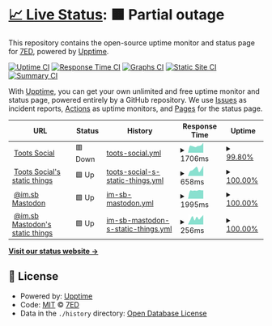 # [📈 Live Status](https://uptime.7ed.net): <!--live status--> **🟧 Partial outage**

This repository contains the open-source uptime monitor and status page for [7ED](https://7ed.net), powered by [Upptime](https://github.com/upptime/upptime).

[![Uptime CI](https://github.com/7ednet/uptime/workflows/Uptime%20CI/badge.svg)](https://github.com/7ednet/uptime/actions?query=workflow%3A%22Uptime+CI%22)
[![Response Time CI](https://github.com/7ednet/uptime/workflows/Response%20Time%20CI/badge.svg)](https://github.com/7ednet/uptime/actions?query=workflow%3A%22Response+Time+CI%22)
[![Graphs CI](https://github.com/7ednet/uptime/workflows/Graphs%20CI/badge.svg)](https://github.com/7ednet/uptime/actions?query=workflow%3A%22Graphs+CI%22)
[![Static Site CI](https://github.com/7ednet/uptime/workflows/Static%20Site%20CI/badge.svg)](https://github.com/7ednet/uptime/actions?query=workflow%3A%22Static+Site+CI%22)
[![Summary CI](https://github.com/7ednet/uptime/workflows/Summary%20CI/badge.svg)](https://github.com/7ednet/uptime/actions?query=workflow%3A%22Summary+CI%22)

With [Upptime](https://upptime.js.org), you can get your own unlimited and free uptime monitor and status page, powered entirely by a GitHub repository. We use [Issues](https://github.com/7ednet/uptime/issues) as incident reports, [Actions](https://github.com/7ednet/uptime/actions) as uptime monitors, and [Pages](https://uptime.7ed.net) for the status page.

<!--start: status pages-->
<!-- This summary is generated by Upptime (https://github.com/upptime/upptime) -->
<!-- Do not edit this manually, your changes will be overwritten -->
<!-- prettier-ignore -->
| URL | Status | History | Response Time | Uptime |
| --- | ------ | ------- | ------------- | ------ |
| <img alt="" src="https://favicons.githubusercontent.com/toots.social" height="13"> [Toots Social](https://toots.social) | 🟥 Down | [toots-social.yml](https://github.com/7ednet/uptime/commits/HEAD/history/toots-social.yml) | <details><summary><img alt="Response time graph" src="./graphs/toots-social/response-time-week.png" height="20"> 1706ms</summary><br><a href="https://uptime.7ed.net/history/toots-social"><img alt="Response time 1692" src="https://img.shields.io/endpoint?url=https%3A%2F%2Fraw.githubusercontent.com%2F7ednet%2Fuptime%2FHEAD%2Fapi%2Ftoots-social%2Fresponse-time.json"></a><br><a href="https://uptime.7ed.net/history/toots-social"><img alt="24-hour response time 2434" src="https://img.shields.io/endpoint?url=https%3A%2F%2Fraw.githubusercontent.com%2F7ednet%2Fuptime%2FHEAD%2Fapi%2Ftoots-social%2Fresponse-time-day.json"></a><br><a href="https://uptime.7ed.net/history/toots-social"><img alt="7-day response time 1706" src="https://img.shields.io/endpoint?url=https%3A%2F%2Fraw.githubusercontent.com%2F7ednet%2Fuptime%2FHEAD%2Fapi%2Ftoots-social%2Fresponse-time-week.json"></a><br><a href="https://uptime.7ed.net/history/toots-social"><img alt="30-day response time 1692" src="https://img.shields.io/endpoint?url=https%3A%2F%2Fraw.githubusercontent.com%2F7ednet%2Fuptime%2FHEAD%2Fapi%2Ftoots-social%2Fresponse-time-month.json"></a><br><a href="https://uptime.7ed.net/history/toots-social"><img alt="1-year response time 1692" src="https://img.shields.io/endpoint?url=https%3A%2F%2Fraw.githubusercontent.com%2F7ednet%2Fuptime%2FHEAD%2Fapi%2Ftoots-social%2Fresponse-time-year.json"></a></details> | <details><summary><a href="https://uptime.7ed.net/history/toots-social">99.80%</a></summary><a href="https://uptime.7ed.net/history/toots-social"><img alt="All-time uptime 99.92%" src="https://img.shields.io/endpoint?url=https%3A%2F%2Fraw.githubusercontent.com%2F7ednet%2Fuptime%2FHEAD%2Fapi%2Ftoots-social%2Fuptime.json"></a><br><a href="https://uptime.7ed.net/history/toots-social"><img alt="24-hour uptime 99.99%" src="https://img.shields.io/endpoint?url=https%3A%2F%2Fraw.githubusercontent.com%2F7ednet%2Fuptime%2FHEAD%2Fapi%2Ftoots-social%2Fuptime-day.json"></a><br><a href="https://uptime.7ed.net/history/toots-social"><img alt="7-day uptime 99.80%" src="https://img.shields.io/endpoint?url=https%3A%2F%2Fraw.githubusercontent.com%2F7ednet%2Fuptime%2FHEAD%2Fapi%2Ftoots-social%2Fuptime-week.json"></a><br><a href="https://uptime.7ed.net/history/toots-social"><img alt="30-day uptime 99.92%" src="https://img.shields.io/endpoint?url=https%3A%2F%2Fraw.githubusercontent.com%2F7ednet%2Fuptime%2FHEAD%2Fapi%2Ftoots-social%2Fuptime-month.json"></a><br><a href="https://uptime.7ed.net/history/toots-social"><img alt="1-year uptime 99.92%" src="https://img.shields.io/endpoint?url=https%3A%2F%2Fraw.githubusercontent.com%2F7ednet%2Fuptime%2FHEAD%2Fapi%2Ftoots-social%2Fuptime-year.json"></a></details>
| <img alt="" src="https://favicons.githubusercontent.com/s3.toots.social" height="13"> [Toots Social's static things](https://s3.toots.social) | 🟩 Up | [toots-social-s-static-things.yml](https://github.com/7ednet/uptime/commits/HEAD/history/toots-social-s-static-things.yml) | <details><summary><img alt="Response time graph" src="./graphs/toots-social-s-static-things/response-time-week.png" height="20"> 658ms</summary><br><a href="https://uptime.7ed.net/history/toots-social-s-static-things"><img alt="Response time 699" src="https://img.shields.io/endpoint?url=https%3A%2F%2Fraw.githubusercontent.com%2F7ednet%2Fuptime%2FHEAD%2Fapi%2Ftoots-social-s-static-things%2Fresponse-time.json"></a><br><a href="https://uptime.7ed.net/history/toots-social-s-static-things"><img alt="24-hour response time 987" src="https://img.shields.io/endpoint?url=https%3A%2F%2Fraw.githubusercontent.com%2F7ednet%2Fuptime%2FHEAD%2Fapi%2Ftoots-social-s-static-things%2Fresponse-time-day.json"></a><br><a href="https://uptime.7ed.net/history/toots-social-s-static-things"><img alt="7-day response time 658" src="https://img.shields.io/endpoint?url=https%3A%2F%2Fraw.githubusercontent.com%2F7ednet%2Fuptime%2FHEAD%2Fapi%2Ftoots-social-s-static-things%2Fresponse-time-week.json"></a><br><a href="https://uptime.7ed.net/history/toots-social-s-static-things"><img alt="30-day response time 699" src="https://img.shields.io/endpoint?url=https%3A%2F%2Fraw.githubusercontent.com%2F7ednet%2Fuptime%2FHEAD%2Fapi%2Ftoots-social-s-static-things%2Fresponse-time-month.json"></a><br><a href="https://uptime.7ed.net/history/toots-social-s-static-things"><img alt="1-year response time 699" src="https://img.shields.io/endpoint?url=https%3A%2F%2Fraw.githubusercontent.com%2F7ednet%2Fuptime%2FHEAD%2Fapi%2Ftoots-social-s-static-things%2Fresponse-time-year.json"></a></details> | <details><summary><a href="https://uptime.7ed.net/history/toots-social-s-static-things">100.00%</a></summary><a href="https://uptime.7ed.net/history/toots-social-s-static-things"><img alt="All-time uptime 100.00%" src="https://img.shields.io/endpoint?url=https%3A%2F%2Fraw.githubusercontent.com%2F7ednet%2Fuptime%2FHEAD%2Fapi%2Ftoots-social-s-static-things%2Fuptime.json"></a><br><a href="https://uptime.7ed.net/history/toots-social-s-static-things"><img alt="24-hour uptime 100.00%" src="https://img.shields.io/endpoint?url=https%3A%2F%2Fraw.githubusercontent.com%2F7ednet%2Fuptime%2FHEAD%2Fapi%2Ftoots-social-s-static-things%2Fuptime-day.json"></a><br><a href="https://uptime.7ed.net/history/toots-social-s-static-things"><img alt="7-day uptime 100.00%" src="https://img.shields.io/endpoint?url=https%3A%2F%2Fraw.githubusercontent.com%2F7ednet%2Fuptime%2FHEAD%2Fapi%2Ftoots-social-s-static-things%2Fuptime-week.json"></a><br><a href="https://uptime.7ed.net/history/toots-social-s-static-things"><img alt="30-day uptime 100.00%" src="https://img.shields.io/endpoint?url=https%3A%2F%2Fraw.githubusercontent.com%2F7ednet%2Fuptime%2FHEAD%2Fapi%2Ftoots-social-s-static-things%2Fuptime-month.json"></a><br><a href="https://uptime.7ed.net/history/toots-social-s-static-things"><img alt="1-year uptime 100.00%" src="https://img.shields.io/endpoint?url=https%3A%2F%2Fraw.githubusercontent.com%2F7ednet%2Fuptime%2FHEAD%2Fapi%2Ftoots-social-s-static-things%2Fuptime-year.json"></a></details>
| <img alt="" src="https://favicons.githubusercontent.com/mastodon.im.sb" height="13"> [@im.sb Mastodon](https://mastodon.im.sb) | 🟩 Up | [im-sb-mastodon.yml](https://github.com/7ednet/uptime/commits/HEAD/history/im-sb-mastodon.yml) | <details><summary><img alt="Response time graph" src="./graphs/im-sb-mastodon/response-time-week.png" height="20"> 1995ms</summary><br><a href="https://uptime.7ed.net/history/im-sb-mastodon"><img alt="Response time 1928" src="https://img.shields.io/endpoint?url=https%3A%2F%2Fraw.githubusercontent.com%2F7ednet%2Fuptime%2FHEAD%2Fapi%2Fim-sb-mastodon%2Fresponse-time.json"></a><br><a href="https://uptime.7ed.net/history/im-sb-mastodon"><img alt="24-hour response time 2014" src="https://img.shields.io/endpoint?url=https%3A%2F%2Fraw.githubusercontent.com%2F7ednet%2Fuptime%2FHEAD%2Fapi%2Fim-sb-mastodon%2Fresponse-time-day.json"></a><br><a href="https://uptime.7ed.net/history/im-sb-mastodon"><img alt="7-day response time 1995" src="https://img.shields.io/endpoint?url=https%3A%2F%2Fraw.githubusercontent.com%2F7ednet%2Fuptime%2FHEAD%2Fapi%2Fim-sb-mastodon%2Fresponse-time-week.json"></a><br><a href="https://uptime.7ed.net/history/im-sb-mastodon"><img alt="30-day response time 1928" src="https://img.shields.io/endpoint?url=https%3A%2F%2Fraw.githubusercontent.com%2F7ednet%2Fuptime%2FHEAD%2Fapi%2Fim-sb-mastodon%2Fresponse-time-month.json"></a><br><a href="https://uptime.7ed.net/history/im-sb-mastodon"><img alt="1-year response time 1928" src="https://img.shields.io/endpoint?url=https%3A%2F%2Fraw.githubusercontent.com%2F7ednet%2Fuptime%2FHEAD%2Fapi%2Fim-sb-mastodon%2Fresponse-time-year.json"></a></details> | <details><summary><a href="https://uptime.7ed.net/history/im-sb-mastodon">100.00%</a></summary><a href="https://uptime.7ed.net/history/im-sb-mastodon"><img alt="All-time uptime 100.00%" src="https://img.shields.io/endpoint?url=https%3A%2F%2Fraw.githubusercontent.com%2F7ednet%2Fuptime%2FHEAD%2Fapi%2Fim-sb-mastodon%2Fuptime.json"></a><br><a href="https://uptime.7ed.net/history/im-sb-mastodon"><img alt="24-hour uptime 100.00%" src="https://img.shields.io/endpoint?url=https%3A%2F%2Fraw.githubusercontent.com%2F7ednet%2Fuptime%2FHEAD%2Fapi%2Fim-sb-mastodon%2Fuptime-day.json"></a><br><a href="https://uptime.7ed.net/history/im-sb-mastodon"><img alt="7-day uptime 100.00%" src="https://img.shields.io/endpoint?url=https%3A%2F%2Fraw.githubusercontent.com%2F7ednet%2Fuptime%2FHEAD%2Fapi%2Fim-sb-mastodon%2Fuptime-week.json"></a><br><a href="https://uptime.7ed.net/history/im-sb-mastodon"><img alt="30-day uptime 100.00%" src="https://img.shields.io/endpoint?url=https%3A%2F%2Fraw.githubusercontent.com%2F7ednet%2Fuptime%2FHEAD%2Fapi%2Fim-sb-mastodon%2Fuptime-month.json"></a><br><a href="https://uptime.7ed.net/history/im-sb-mastodon"><img alt="1-year uptime 100.00%" src="https://img.shields.io/endpoint?url=https%3A%2F%2Fraw.githubusercontent.com%2F7ednet%2Fuptime%2FHEAD%2Fapi%2Fim-sb-mastodon%2Fuptime-year.json"></a></details>
| <img alt="" src="https://favicons.githubusercontent.com/s3.imsb.app" height="13"> [@im.sb Mastodon's static things](https://s3.imsb.app) | 🟩 Up | [im-sb-mastodon-s-static-things.yml](https://github.com/7ednet/uptime/commits/HEAD/history/im-sb-mastodon-s-static-things.yml) | <details><summary><img alt="Response time graph" src="./graphs/im-sb-mastodon-s-static-things/response-time-week.png" height="20"> 256ms</summary><br><a href="https://uptime.7ed.net/history/im-sb-mastodon-s-static-things"><img alt="Response time 245" src="https://img.shields.io/endpoint?url=https%3A%2F%2Fraw.githubusercontent.com%2F7ednet%2Fuptime%2FHEAD%2Fapi%2Fim-sb-mastodon-s-static-things%2Fresponse-time.json"></a><br><a href="https://uptime.7ed.net/history/im-sb-mastodon-s-static-things"><img alt="24-hour response time 369" src="https://img.shields.io/endpoint?url=https%3A%2F%2Fraw.githubusercontent.com%2F7ednet%2Fuptime%2FHEAD%2Fapi%2Fim-sb-mastodon-s-static-things%2Fresponse-time-day.json"></a><br><a href="https://uptime.7ed.net/history/im-sb-mastodon-s-static-things"><img alt="7-day response time 256" src="https://img.shields.io/endpoint?url=https%3A%2F%2Fraw.githubusercontent.com%2F7ednet%2Fuptime%2FHEAD%2Fapi%2Fim-sb-mastodon-s-static-things%2Fresponse-time-week.json"></a><br><a href="https://uptime.7ed.net/history/im-sb-mastodon-s-static-things"><img alt="30-day response time 245" src="https://img.shields.io/endpoint?url=https%3A%2F%2Fraw.githubusercontent.com%2F7ednet%2Fuptime%2FHEAD%2Fapi%2Fim-sb-mastodon-s-static-things%2Fresponse-time-month.json"></a><br><a href="https://uptime.7ed.net/history/im-sb-mastodon-s-static-things"><img alt="1-year response time 245" src="https://img.shields.io/endpoint?url=https%3A%2F%2Fraw.githubusercontent.com%2F7ednet%2Fuptime%2FHEAD%2Fapi%2Fim-sb-mastodon-s-static-things%2Fresponse-time-year.json"></a></details> | <details><summary><a href="https://uptime.7ed.net/history/im-sb-mastodon-s-static-things">100.00%</a></summary><a href="https://uptime.7ed.net/history/im-sb-mastodon-s-static-things"><img alt="All-time uptime 100.00%" src="https://img.shields.io/endpoint?url=https%3A%2F%2Fraw.githubusercontent.com%2F7ednet%2Fuptime%2FHEAD%2Fapi%2Fim-sb-mastodon-s-static-things%2Fuptime.json"></a><br><a href="https://uptime.7ed.net/history/im-sb-mastodon-s-static-things"><img alt="24-hour uptime 100.00%" src="https://img.shields.io/endpoint?url=https%3A%2F%2Fraw.githubusercontent.com%2F7ednet%2Fuptime%2FHEAD%2Fapi%2Fim-sb-mastodon-s-static-things%2Fuptime-day.json"></a><br><a href="https://uptime.7ed.net/history/im-sb-mastodon-s-static-things"><img alt="7-day uptime 100.00%" src="https://img.shields.io/endpoint?url=https%3A%2F%2Fraw.githubusercontent.com%2F7ednet%2Fuptime%2FHEAD%2Fapi%2Fim-sb-mastodon-s-static-things%2Fuptime-week.json"></a><br><a href="https://uptime.7ed.net/history/im-sb-mastodon-s-static-things"><img alt="30-day uptime 100.00%" src="https://img.shields.io/endpoint?url=https%3A%2F%2Fraw.githubusercontent.com%2F7ednet%2Fuptime%2FHEAD%2Fapi%2Fim-sb-mastodon-s-static-things%2Fuptime-month.json"></a><br><a href="https://uptime.7ed.net/history/im-sb-mastodon-s-static-things"><img alt="1-year uptime 100.00%" src="https://img.shields.io/endpoint?url=https%3A%2F%2Fraw.githubusercontent.com%2F7ednet%2Fuptime%2FHEAD%2Fapi%2Fim-sb-mastodon-s-static-things%2Fuptime-year.json"></a></details>

<!--end: status pages-->

[**Visit our status website →**](https://uptime.7ed.net)

## 📄 License

- Powered by: [Upptime](https://github.com/upptime/upptime)
- Code: [MIT](./LICENSE) © [7ED](https://7ed.net)
- Data in the `./history` directory: [Open Database License](https://opendatacommons.org/licenses/odbl/1-0/)
